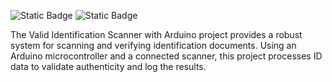 ![Static Badge](https://img.shields.io/badge/ArduScan-Project-green) ![Static Badge](https://img.shields.io/badge/Intelligent%20Systems-BSCS%204A-red)


The Valid Identification Scanner with Arduino project provides a robust system for scanning and verifying identification documents. Using an Arduino microcontroller and a connected scanner, this project processes ID data to validate authenticity and log the results.
